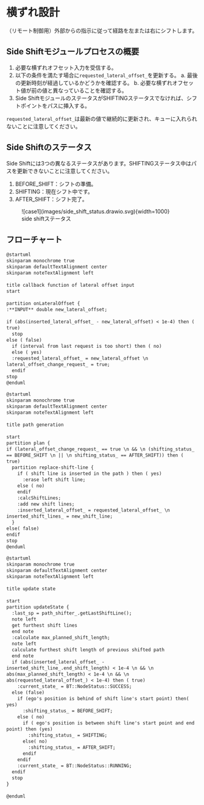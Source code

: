# 横ずれ設計

（リモート制御用）外部からの指示に従って経路を左または右にシフトします。

## Side Shiftモジュールプロセスの概要

1. 必要な横ずれオフセット入力を受信する。
2. 以下の条件を満たす場合に`requested_lateral_offset_`を更新する。
    a. 最後の更新時刻が経過しているかどうかを確認する。
    b. 必要な横ずれオフセット値が前の値と異なっていることを確認する。
3. Side ShiftモジュールのステータスがSHIFTINGステータスでなければ、シフトポイントをパスに挿入する。

`requested_lateral_offset_`は最新の値で継続的に更新され、キューに入れられないことに注意してください。

## Side Shiftのステータス

Side Shiftには3つの異なるステータスがあります。SHIFTINGステータス中はパスを更新できないことに注意してください。

1. BEFORE_SHIFT：シフトの準備。
2. SHIFTING：現在シフト中です。
3. AFTER_SHIFT：シフト完了。

<figure markdown>
  ![case1](images/side_shift_status.drawio.svg){width=1000}
  <figcaption>side shiftステータス</figcaption>
</figure>

## フローチャート


```plantuml
@startuml
skinparam monochrome true
skinparam defaultTextAlignment center
skinparam noteTextAlignment left

title callback function of lateral offset input
start

partition onLateralOffset {
:**INPUT** double new_lateral_offset;

if (abs(inserted_lateral_offset_ - new_lateral_offset) < 1e-4) then ( true)
  stop
else ( false)
  if (interval from last request is too short) then ( no)
  else ( yes)
  :requested_lateral_offset_ = new_lateral_offset \n lateral_offset_change_request_ = true;
  endif
stop
@enduml
```


```plantuml
@startuml
skinparam monochrome true
skinparam defaultTextAlignment center
skinparam noteTextAlignment left

title path generation

start
partition plan {
if (lateral_offset_change_request_ == true \n && \n (shifting_status_ == BEFORE_SHIFT \n || \n shifting_status_ == AFTER_SHIFT)) then ( true)
  partition replace-shift-line {
    if ( shift line is inserted in the path ) then ( yes)
      :erase left shift line;
    else ( no)
    endif
    :calcShiftLines;
    :add new shift lines;
    :inserted_lateral_offset_ = requested_lateral_offset_ \n inserted_shift_lines_ = new_shift_line;
  }
else( false)
endif
stop
@enduml
```


```plantuml
@startuml
skinparam monochrome true
skinparam defaultTextAlignment center
skinparam noteTextAlignment left

title update state

start
partition updateState {
  :last_sp = path_shifter_.getLastShiftLine();
  note left
  get furthest shift lines
  end note
  :calculate max_planned_shift_length;
  note left
  calculate furthest shift length of previous shifted path
  end note
  if (abs(inserted_lateral_offset_ - inserted_shift_line_.end_shift_length) < 1e-4 \n && \n abs(max_planned_shift_length) < 1e-4 \n && \n abs(requested_lateral_offset_) < 1e-4) then ( true)
    :current_state_ = BT::NodeStatus::SUCCESS;
  else (false)
    if (ego's position is behind of shift line's start point) then( yes)
      :shifting_status_ = BEFORE_SHIFT;
    else ( no)
      if ( ego's position is between shift line's start point and end point) then (yes)
        :shifting_status_ = SHIFTING;
      else( no)
        :shifting_status_ = AFTER_SHIFT;
      endif
    endif
    :current_state_ = BT::NodeStatus::RUNNING;
  endif
  stop
}

@enduml
```

